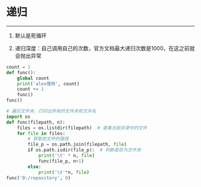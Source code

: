 # 递归

---

1. 默认是死循环

2. 递归深度：自己调用自己的次数，官方文档最大递归次数是1000，在这之前就会抛出异常

```python
count = 1
def func():
    global count
    print('alex很帅', count)
 	count += 1
    func()
func()
```

```python
# 遍历文件夹，打印出所有的文件夹和文件名
import os
def func(filepath, n):
    files = os.listdir(filepath)  # 查看当前目录中的文件
    for file in files:
        # 获取到文件的路径
        file_p = os.path.join(filepath, file)
        if os.path.isdir(file_p):  # 判断是否为文件夹
            print('\t' * n, file)
            func(file_p, n+1)
        else:
            print('\t'*n, file)
func('D:/repository', 0)
```

